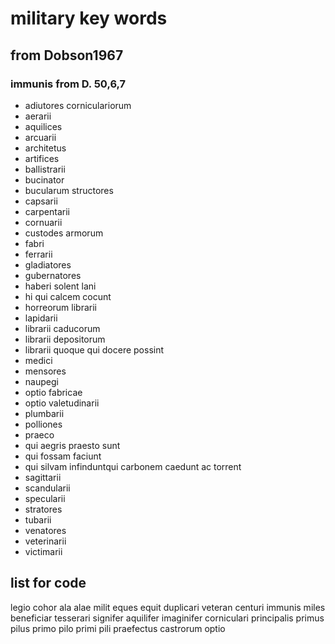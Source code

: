 # military key words
## from Dobson1967 

### immunis from D. 50,6,7
- adiutores corniculariorum
- aerarii
- aquilices
- arcuarii
- architetus
- artifices
- ballistrarii
- bucinator
- bucularum structores
- capsarii
- carpentarii
- cornuarii
- custodes armorum
- fabri
- ferrarii
- gladiatores
- gubernatores
- haberi solent lani
- hi qui calcem cocunt
- horreorum librarii
- lapidarii
- librarii caducorum
- librarii depositorum
- librarii quoque qui docere possint
- medici
- mensores
- naupegi
- optio fabricae
- optio valetudinarii
- plumbarii
- polliones
- praeco
- qui aegris praesto sunt
- qui fossam faciunt
- qui silvam infinduntqui carbonem caedunt ac torrent
- sagittarii
- scandularii
- specularii
- stratores
- tubarii
- venatores
- veterinarii
- victimarii

## list for code
legio
cohor
ala
alae
milit
eques
equit
duplicari
veteran
centuri
immunis
miles
beneficiar
tesserari
signifer
aquilifer
imaginifer
corniculari
principalis
primus pilus
primo pilo
primi pili
praefectus castrorum
optio